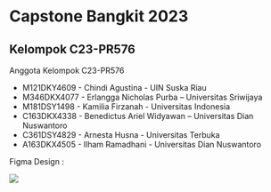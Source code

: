 Capstone Bangkit 2023
==
Kelompok C23-PR576
--
Anggota Kelompok C23-PR576

- M121DKY4609 - Chindi Agustina - UIN Suska Riau
- M346DKX4077 - Erlangga Nicholas Purba – Universitas Sriwijaya
- M181DSY1498 - Kamilia Firzanah - Universitas Indonesia
- C163DKX4338 - Benedictus Ariel Widyawan – Universitas Dian Nuswantoro 
- C361DSY4829 - Arnesta Husna - Universitas Terbuka
- A163DKX4505 -  Ilham Ramadhani - Universitas Dian Nuswantoro

Figma Design : <p><a href="https://www.figma.com/file/LTBQFZsCZOLiTfb0xoYa2T/Capstone?type=design&node-id=0%3A1&t=2SzsN9etcPyAWVtH-1"><img src="https://i.pinimg.com/originals/17/06/c9/1706c9f16bd08eb5e03f1df3e0a94a1c.png"/></a></p>
